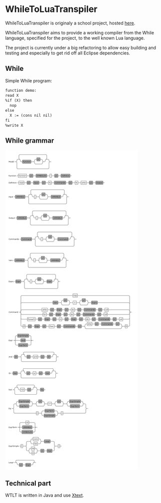 WhileToLuaTranspiler
===

WhileToLuaTranspiler is originaly a school project, hosted
[here](https://github.com/fleimme/comp).


WhileToLuaTranspiler aims to provide a working compiler from the While
language, specified for the project, to the well known Lua language.


The project is currently under a big refactoring to allow easy building
and testing and especially to get rid off all Eclipse dependencies.

While
--

Simple While program:

```
function demo:
read X
%if (X) then
  nop
else
  X := (cons nil nil) 
fi
%write X
```

While grammar
---
![while_grammar](doc/grammar.png)

Technical part
--

WTLT is written in Java and use [Xtext](http://www.eclipse.org/Xtext/).
